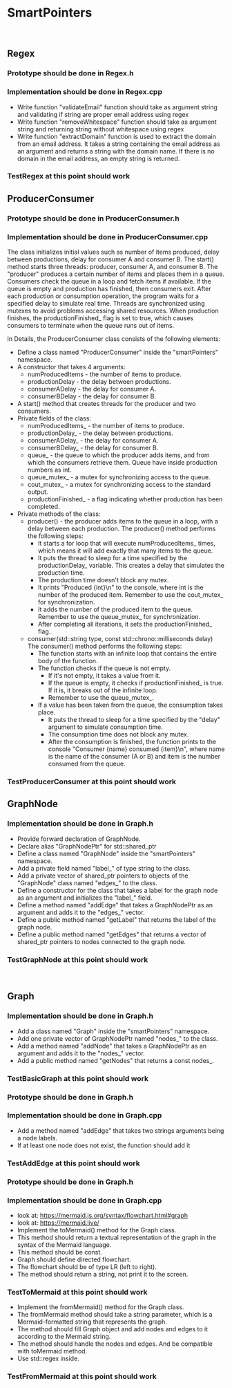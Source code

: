 # SmartPointers

&nbsp;

## **Regex**

### **Prototype should be done in Regex.h**

### **Implementation should be done in Regex.cpp**

- Write function "validateEmail" function should take as argument string and validating if string are proper email address using regex
- Write function "removeWhitespace" function should take as argument string and returning string without whitespace using regex
- Write function "extractDomain" function is used to extract the domain from an email address. It takes a string containing the email address as an argument and returns a string with the domain name. If there is no domain in the email address, an empty string is returned.

### TestRegex at this point should work

## **ProducerConsumer**

### **Prototype should be done in ProducerConsumer.h**

### **Implementation should be done in ProducerConsumer.cpp**

The class initializes initial values such as number of items produced, delay between productions, delay for consumer A and consumer B. The start() method starts three threads: producer, consumer A, and consumer B.  The "producer" produces a certain number of items and places them in a queue. Consumers check the queue in a loop and fetch items if available. If the queue is empty and production has finished, then consumers exit. After each production or consumption operation, the program waits for a specified delay to simulate real time. Threads are synchronized using mutexes to avoid problems accessing shared resources. When production finishes, the productionFinished_ flag is set to true, which causes consumers to terminate when the queue runs out of items.

In Details, the ProducerConsumer class consists of the following elements:

- Define a class named "ProducerConsumer" inside the "smartPointers" namespace.
- A constructor that takes 4 arguments:
  - numProducedItems - the number of items to produce.
  - productionDelay - the delay between productions.
  - consumerADelay - the delay for consumer A.
  - consumerBDelay - the delay for consumer B.
- A start() method that creates threads for the producer and two consumers.
- Private fields of the class:
  - numProducedItems_ - the number of items to produce.
  - productionDelay_ - the delay between productions.
  - consumerADelay_ - the delay for consumer A.
  - consumerBDelay_ - the delay for consumer B.
  - queue_ - the queue to which the producer adds items, and from which the consumers retrieve them. Queue have inside production numbers as int. 
  - queue_mutex_ - a mutex for synchronizing access to the queue.
  - cout_mutex_ - a mutex for synchronizing access to the standard output.
  - productionFinished_ - a flag indicating whether production has been completed.
- Private methods of the class:
  - producer() - the producer adds items to the queue in a loop, with a delay between each production. The producer() method performs the following steps:
    - It starts a for loop that will execute numProducedItems_ times, which means it will add exactly that many items to the queue.
    - It puts the thread to sleep for a time specified by the productionDelay_ variable. This creates a delay that simulates the production time.
    - The production time doesn't block any mutex.
    - It prints "Produced {int}\n" to the console, where int is the number of the produced item. Remember to use the cout_mutex_ for synchronization.
    - It adds the number of the produced item to the queue. Remember to use the queue_mutex_ for synchronization.
    - After completing all iterations, it sets the productionFinished_ flag.
  - consumer(std::string type, const std::chrono::milliseconds delay) The consumer() method performs the following steps:
    - The function starts with an infinite loop that contains the entire body of the function.
    - The function checks if the queue is not empty.
      - If it's not empty, it takes a value from it.
      - If the queue is empty, it checks if productionFinished_ is true. If it is, it breaks out of the infinite loop.
      - Remember to use the queue_mutex_.
    - If a value has been taken from the queue, the consumption takes place.
      - It puts the thread to sleep for a time specified by the "delay" argument to simulate consumption time.
      - The consumption time does not block any mutex.
      - After the consumption is finished, the function prints to the console "Consumer {name} consumed {item}\n", where name is the name of the consumer (A or B) and item is the number consumed from the queue.


### TestProducerConsumer at this point should work

## **GraphNode**

### **Implementation should be done in Graph.h**

- Provide forward declaration of GraphNode.
- Declare alias "GraphNodePtr" for std::shared_ptr<GraphNode>
- Define a class named "GraphNode" inside the "smartPointers" namespace.
- Add a private field named "label_" of type string to the class.
- Add a private vector of shared_ptr pointers to objects of the "GraphNode" class named "edges_" to the class.
- Define a constructor for the class that takes a label for the graph node as an argument and initializes the "label_" field.
- Define a method named "addEdge" that takes a GraphNodePtr as an argument and adds it to the "edges_" vector.
- Define a public method named "getLabel" that returns the label of the graph node.
- Define a public method named "getEdges" that returns a vector of shared_ptr pointers to nodes connected to the graph node.

### TestGraphNode at this point should work

&nbsp;

## **Graph**

### **Implementation should be done in Graph.h**

- Add a class named "Graph" inside the "smartPointers" namespace.
- Add one private vector of GraphNodePtr named "nodes_" to the class.
- Add a method named "addNode" that takes a GraphNodePtr as an argument and adds it to the "nodes_" vector.
- Add a public method named "getNodes" that returns a const nodes_.

### TestBasicGraph at this point should work

### **Prototype should be done in Graph.h**

### **Implementation should be done in Graph.cpp**

- Add a method named "addEdge" that takes two strings arguments being a node labels.
- If at least one node does not exist, the function should add it  

### TestAddEdge at this point should work

### **Prototype should be done in Graph.h**

### **Implementation should be done in Graph.cpp**

- look at: <https://mermaid.js.org/syntax/flowchart.html#graph>
- look at: <https://mermaid.live/>
- Implement the toMermaid() method for the Graph class.
- This method should return a textual representation of the graph in the syntax of the Mermaid language.
- This method should be const.
- Graph should define directed flowchart.
- The flowchart should be of type LR (left to right).
- The method should return a string, not print it to the screen.

### TestToMermaid at this point should work

- Implement the fromMermaid() method for the Graph class.
- The fromMermaid method should take a string parameter, which is a Mermaid-formatted string that represents the graph.
- The method should fill Graph object and add nodes and edges to it according to the Mermaid string.
- The method should handle the nodes and edges. And be compatible with toMermaid method.
- Use std::regex inside.

### TestFromMermaid at this point should work
